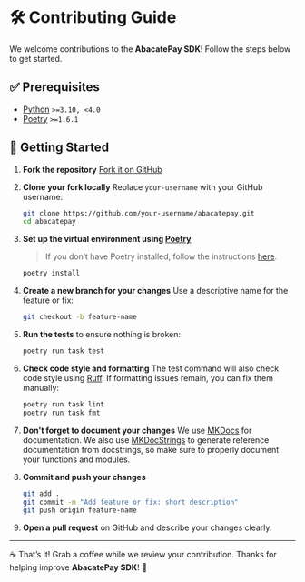 # 🛠️ Contributing Guide

We welcome contributions to the **AbacatePay SDK**! Follow the steps below to get started.

## ✅ Prerequisites

* [Python](https://www.python.org/downloads/) `>=3.10, <4.0`
* [Poetry](https://python-poetry.org/) `>=1.6.1`

## 🚀 Getting Started

1. **Fork the repository**
   [Fork it on GitHub](https://github.com/AbacatePay/abacatepay-python-sdk/fork)

2. **Clone your fork locally**
   Replace `your-username` with your GitHub username:

   ```bash
   git clone https://github.com/your-username/abacatepay.git
   cd abacatepay
   ```

3. **Set up the virtual environment using [Poetry](https://python-poetry.org/)**

   > If you don’t have Poetry installed, follow the instructions [here](https://python-poetry.org/docs/#installing-with-the-official-installer).

   ```bash
   poetry install
   ```

4. **Create a new branch for your changes**
   Use a descriptive name for the feature or fix:

   ```bash
   git checkout -b feature-name
   ```

5. **Run the tests** to ensure nothing is broken:

   ```bash
   poetry run task test
   ```

6. **Check code style and formatting**
   The test command will also check code style using [Ruff](https://docs.astral.sh/ruff/).
   If formatting issues remain, you can fix them manually:

   ```bash
   poetry run task lint
   poetry run task fmt
   ```

7. **Don't forget to document your changes**
   We use [MKDocs](https://www.mkdocs.org/user-guide/) for documentation.
   We also use [MKDocStrings](https://mkdocstrings.github.io/) to generate reference documentation from docstrings, so make sure to properly document your functions and modules.

8. **Commit and push your changes**

   ```bash
   git add .
   git commit -m "Add feature or fix: short description"
   git push origin feature-name
   ```

9. **Open a pull request** on GitHub and describe your changes clearly.

---

☕ That’s it! Grab a coffee while we review your contribution.
Thanks for helping improve **AbacatePay SDK**! 🙌
